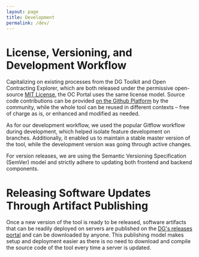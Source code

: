 ```yaml
---
layout: page
title: Development
permalink: /dev/
---
```


# License, Versioning, and Development Workflow

Capitalizing on existing processes from the DG Toolkit and Open Contracting Explorer, which are both released under the permissive open-source 
[MIT License](https://github.com/devgateway/forms-makueni/blob/develop/LICENSE), 
the OC Portal uses the same license model. Source code contributions can be provided [on the Github Platform](https://github.com/devgateway/ocportal) by the community, while the whole tool 
can be reused in different contexts – free of charge as is, or enhanced and modified as needed.

As for our development workflow, we used the popular Gitflow workflow during development, which helped isolate feature development on branches. 
Additionally, it enabled us to maintain a stable master version of the tool, while the development version was going through active changes.

For version releases, we are using the Semantic Versioning Specification (SemVer) model and strictly adhere to updating both frontend and backend components.

# Releasing Software Updates Through Artifact Publishing

Once a new version of the tool is ready to be released, software artifacts that can be readily deployed on servers are published on the [DG's releases portal](https://artifactory.dgdev.org/ui/repos/tree/General/ocportal-open-source) 
and can be downloaded by anyone. This publishing model makes setup and deployment easier as there is no need to download and compile the source code of the tool every time a server is updated.
